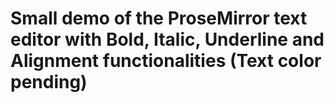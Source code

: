 # Small demo of the ProseMirror text editor with Bold, Italic, Underline and Alignment functionalities (Text color pending)